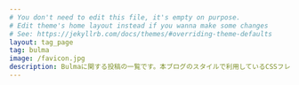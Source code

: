 ```yaml
---
# You don't need to edit this file, it's empty on purpose.
# Edit theme's home layout instead if you wanna make some changes
# See: https://jekyllrb.com/docs/themes/#overriding-theme-defaults
layout: tag_page
tag: bulma
image: /favicon.jpg
description: Bulmaに関する投稿の一覧です。本ブログのスタイルで利用しているCSSフレームワークの「Bulma」シンプルで利用しやすいこと。jQueryに依存しないことなど筆者も注目しています
---
```

